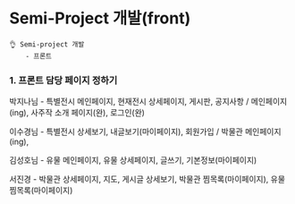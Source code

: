 <h1>Semi-Project 개발(front)</h1>

~~~
👌 Semi-project 개발
	- 프론트 
~~~



### 1. 프론트 담당 페이지 정하기

박지나님 - 특별전시 메인페이지, 현재전시 상세페이지,  게시판, 공지사항  / 메인페이지(ing), 사주작 소개 페이지(완), 로그인(완)

이수경님 - 특별전시 상세보기, 내글보기(마이페이지), 회원가입 / 박물관 메인페이지(ing),

김성호님 - 유물 메인페이지, 유물 상세페이지, 글쓰기, 기본정보(마이페이지)

서진경 -  박물관 상세페이지, 지도, 게시글 상세보기, 박물관 찜목록(마이페이지),  유물 찜목록(마이페이지)
